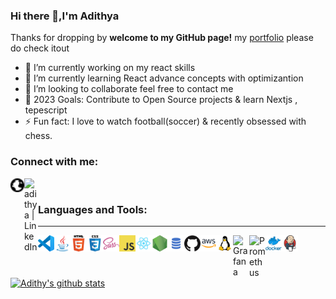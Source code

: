 ### Hi there 👋,I'm Adithya 

 Thanks for dropping by **welcome to my GitHub page!** my [portfolio](https://www.adithyakamath.in/) please do check itout

- 🔭 I’m currently working on my react skills
- 🌱 I’m currently learning React advance concepts with optimizantion 
- 👯 I’m looking to collaborate feel free to contact me<br/>
- 🥅 2023 Goals: Contribute to Open Source projects  & learn Nextjs , tepescript
- ⚡ Fun fact: I love to watch football(soccer) & recently obsessed with chess.

### Connect with me:

[<img align="left" alt="adithya" width="22px" src="https://raw.githubusercontent.com/iconic/open-iconic/master/svg/globe.svg" />][portfolio]
[<img align="left" alt="adithya | LinkedIn" width="22px" src="https://cdn.jsdelivr.net/npm/simple-icons@v3/icons/linkedin.svg" />][linkedin]
<br/>

### Languages and Tools:
---

<img align="left" alt="Visual Studio Code" width="26px" src="https://raw.githubusercontent.com/github/explore/80688e429a7d4ef2fca1e82350fe8e3517d3494d/topics/visual-studio-code/visual-studio-code.png" />
 <img align="left" src=https://github.com/devicons/devicon/blob/master/icons/java/java-original.svg alt="java" width="26" height="26"/> 
<img align="left" alt="HTML5" width="26px" src="https://raw.githubusercontent.com/github/explore/80688e429a7d4ef2fca1e82350fe8e3517d3494d/topics/html/html.png" />
<img align="left" alt="CSS3" width="26px" src="https://raw.githubusercontent.com/github/explore/80688e429a7d4ef2fca1e82350fe8e3517d3494d/topics/css/css.png" />
<img align="left" alt="Sass" width="26px" src="https://raw.githubusercontent.com/github/explore/80688e429a7d4ef2fca1e82350fe8e3517d3494d/topics/sass/sass.png" />
<img align="left" alt="JavaScript" width="26px" src="https://raw.githubusercontent.com/github/explore/80688e429a7d4ef2fca1e82350fe8e3517d3494d/topics/javascript/javascript.png" />
<img align="left" alt="React" width="26px" src="https://raw.githubusercontent.com/github/explore/80688e429a7d4ef2fca1e82350fe8e3517d3494d/topics/react/react.png" />
<img align="left" alt="Node.js" width="26px" src="https://raw.githubusercontent.com/github/explore/80688e429a7d4ef2fca1e82350fe8e3517d3494d/topics/nodejs/nodejs.png" />
<img align="left" alt="SQL" width="26px" src="https://raw.githubusercontent.com/github/explore/80688e429a7d4ef2fca1e82350fe8e3517d3494d/topics/sql/sql.png" />
<img align="left" alt="GitHub" width="26px" src="https://raw.githubusercontent.com/github/explore/78df643247d429f6cc873026c0622819ad797942/topics/github/github.png" />

<img align="left" alt="AWS" width="26px" src="https://raw.githubusercontent.com/github/explore/80688e429a7d4ef2fca1e82350fe8e3517d3494d/topics/aws/aws.png" />
<img align="left" alt="Linux" width="26px" src="https://raw.githubusercontent.com/github/explore/80688e429a7d4ef2fca1e82350fe8e3517d3494d/topics/linux/linux.png" />
<img align="left" alt="Grafana" width="26px" src="https://raw.githubusercontent.com/github/explore/80688e429a7d4ef2fca1e82350fe8e3517d3494d/topics/grafana/grafana.png" />
<img align="left" alt="Promethus" width="26px" src="https://raw.githubusercontent.com/github/explore/80688e429a7d4ef2fca1e82350fe8e3517d3494d/topics/prometheus/prometheus.png" />


<img align="left" alt="Docker" width="26px" src="https://raw.githubusercontent.com/github/explore/80688e429a7d4ef2fca1e82350fe8e3517d3494d/topics/docker/docker.png" />

<img align="left" alt="Jenkins" width="26px" src="https://github.com/github/explore/blob/main/topics/jenkins/jenkins.png?raw=true" />



<br/>
<br/>

[![Adithy's github stats](https://github-readme-stats.vercel.app/api?username=adithyakam)](https://github.com/adithykam/github-readme-stats)

[portfolio]: https://www.adithyakamath.in/
[linkedin]:https://www.linkedin.com/in/adithya-kamath-15d34545d/
